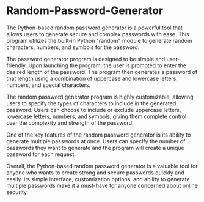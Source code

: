# Random-Password-Generator

The Python-based random password generator is a powerful tool that allows users to generate secure and complex passwords with ease. This program utilizes the built-in Python "random" module to generate random characters, numbers, and symbols for the password.

The password generator program is designed to be simple and user-friendly. Upon launching the program, the user is prompted to enter the desired length of the password. The program then generates a password of that length using a combination of uppercase and lowercase letters, numbers, and special characters.

The random password generator program is highly customizable, allowing users to specify the types of characters to include in the generated password. Users can choose to include or exclude uppercase letters, lowercase letters, numbers, and symbols, giving them complete control over the complexity and strength of the password.

One of the key features of the random password generator is its ability to generate multiple passwords at once. Users can specify the number of passwords they want to generate and the program will create a unique password for each request.

Overall, the Python-based random password generator is a valuable tool for anyone who wants to create strong and secure passwords quickly and easily. Its simple interface, customization options, and ability to generate multiple passwords make it a must-have for anyone concerned about online security.
